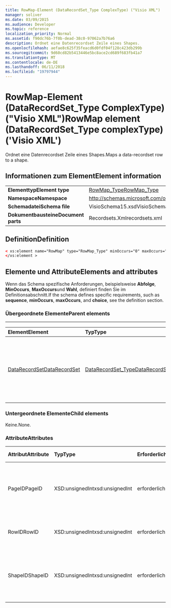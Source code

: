 ```yaml
---
title: RowMap-Element (DataRecordSet_Type ComplexType) ("Visio XML")
manager: soliver
ms.date: 03/09/2015
ms.audience: Developer
ms.topic: reference
localization_priority: Normal
ms.assetid: f90dc76b-7f0b-dead-38c0-97062a7b76a6
description: Ordnet eine Datenrecordset Zeile eines Shapes.
ms.openlocfilehash: aefae8c625f35feacd6d0fdf04f128c423db299b
ms.sourcegitcommit: 9d60cd82b5413446e5bc8ace2cd689f683fb41a7
ms.translationtype: MT
ms.contentlocale: de-DE
ms.lasthandoff: 06/11/2018
ms.locfileid: "19797944"
---
```

# <a name="rowmap-element-datarecordsettype-complextype-visio-xml"></a><span data-ttu-id="2b129-103">RowMap-Element (DataRecordSet_Type ComplexType) ("Visio XML")</span><span class="sxs-lookup"><span data-stu-id="2b129-103">RowMap element (DataRecordSet_Type complexType) ('Visio XML')</span></span>

<span data-ttu-id="2b129-104">Ordnet eine Datenrecordset Zeile eines Shapes.</span><span class="sxs-lookup"><span data-stu-id="2b129-104">Maps a data-recordset row to a shape.</span></span>
  
## <a name="element-information"></a><span data-ttu-id="2b129-105">Informationen zum Element</span><span class="sxs-lookup"><span data-stu-id="2b129-105">Element information</span></span>

|||
|:-----|:-----|
|<span data-ttu-id="2b129-106">**Elementtyp**</span><span class="sxs-lookup"><span data-stu-id="2b129-106">**Element type**</span></span> <br/> |[<span data-ttu-id="2b129-107">RowMap_Type</span><span class="sxs-lookup"><span data-stu-id="2b129-107">RowMap_Type</span></span>](rowmap_type-complextypevisio-xml.md) <br/> |
|<span data-ttu-id="2b129-108">**Namespace**</span><span class="sxs-lookup"><span data-stu-id="2b129-108">**Namespace**</span></span> <br/> |http://schemas.microsoft.com/office/visio/2012/main  <br/> |
|<span data-ttu-id="2b129-109">**Schemadatei**</span><span class="sxs-lookup"><span data-stu-id="2b129-109">**Schema file**</span></span> <br/> |<span data-ttu-id="2b129-110">VisioSchema15.xsd</span><span class="sxs-lookup"><span data-stu-id="2b129-110">VisioSchema15.xsd</span></span>  <br/> |
|<span data-ttu-id="2b129-111">**Dokumentbausteine**</span><span class="sxs-lookup"><span data-stu-id="2b129-111">**Document parts**</span></span> <br/> |<span data-ttu-id="2b129-112">Recordsets.Xml</span><span class="sxs-lookup"><span data-stu-id="2b129-112">recordsets.xml</span></span>  <br/> |
   
## <a name="definition"></a><span data-ttu-id="2b129-113">Definition</span><span class="sxs-lookup"><span data-stu-id="2b129-113">Definition</span></span>

```XML
< xs:element name="RowMap" type="RowMap_Type" minOccurs="0" maxOccurs="unbounded" >
</xs:element >
```

## <a name="elements-and-attributes"></a><span data-ttu-id="2b129-114">Elemente und Attribute</span><span class="sxs-lookup"><span data-stu-id="2b129-114">Elements and attributes</span></span>

<span data-ttu-id="2b129-115">Wenn das Schema spezifische Anforderungen, beispielsweise **Abfolge**, **MinOccurs**, **MaxOccurs**und **Wahl**, definiert finden Sie im Definitionsabschnitt.</span><span class="sxs-lookup"><span data-stu-id="2b129-115">If the schema defines specific requirements, such as **sequence**, **minOccurs**, **maxOccurs**, and **choice**, see the definition section.</span></span> 
  
### <a name="parent-elements"></a><span data-ttu-id="2b129-116">Übergeordnete Elemente</span><span class="sxs-lookup"><span data-stu-id="2b129-116">Parent elements</span></span>

****

|<span data-ttu-id="2b129-117">**Element**</span><span class="sxs-lookup"><span data-stu-id="2b129-117">**Element**</span></span>|<span data-ttu-id="2b129-118">**Typ**</span><span class="sxs-lookup"><span data-stu-id="2b129-118">**Type**</span></span>|<span data-ttu-id="2b129-119">**Beschreibung**</span><span class="sxs-lookup"><span data-stu-id="2b129-119">**Description**</span></span>|
|:-----|:-----|:-----|
|[<span data-ttu-id="2b129-120">DataRecordSet</span><span class="sxs-lookup"><span data-stu-id="2b129-120">DataRecordSet</span></span>](datarecordset-element-datarecordsets_type-complextypevisio-xml.md) <br/> |[<span data-ttu-id="2b129-121">DataRecordSet_Type</span><span class="sxs-lookup"><span data-stu-id="2b129-121">DataRecordSet_Type</span></span>](datarecordset_type-complextypevisio-xml.md) <br/> |<span data-ttu-id="2b129-122">Speichert, formatiert und aktualisiert Daten, die aus einer Datenbank in Microsoft Visio abgefragt wurden, und zeigt diese Daten an.</span><span class="sxs-lookup"><span data-stu-id="2b129-122">Stores, formats, refreshes, and exposes data queried from a database in Microsoft Visio.</span></span>  <br/> |
   
### <a name="child-elements"></a><span data-ttu-id="2b129-123">Untergeordnete Elemente</span><span class="sxs-lookup"><span data-stu-id="2b129-123">Child elements</span></span>

<span data-ttu-id="2b129-124">Keine.</span><span class="sxs-lookup"><span data-stu-id="2b129-124">None.</span></span>
  
### <a name="attributes"></a><span data-ttu-id="2b129-125">Attribute</span><span class="sxs-lookup"><span data-stu-id="2b129-125">Attributes</span></span>

|<span data-ttu-id="2b129-126">**Attribut**</span><span class="sxs-lookup"><span data-stu-id="2b129-126">**Attribute**</span></span>|<span data-ttu-id="2b129-127">**Typ**</span><span class="sxs-lookup"><span data-stu-id="2b129-127">**Type**</span></span>|<span data-ttu-id="2b129-128">**Erforderlich**</span><span class="sxs-lookup"><span data-stu-id="2b129-128">**Required**</span></span>|<span data-ttu-id="2b129-129">**Beschreibung**</span><span class="sxs-lookup"><span data-stu-id="2b129-129">**Description**</span></span>|<span data-ttu-id="2b129-130">**Mögliche Werte**</span><span class="sxs-lookup"><span data-stu-id="2b129-130">**Possible values**</span></span>|
|:-----|:-----|:-----|:-----|:-----|
|<span data-ttu-id="2b129-131">PageID</span><span class="sxs-lookup"><span data-stu-id="2b129-131">PageID</span></span>  <br/> |<span data-ttu-id="2b129-132">XSD:unsignedInt</span><span class="sxs-lookup"><span data-stu-id="2b129-132">xsd:unsignedInt</span></span>  <br/> |<span data-ttu-id="2b129-133">erforderlich</span><span class="sxs-lookup"><span data-stu-id="2b129-133">required</span></span>  <br/> |<span data-ttu-id="2b129-134">Seiten-ID des Shapes mit Daten in der Datenrecordset Zeile **RowID**identifizierten verknüpft sind.</span><span class="sxs-lookup"><span data-stu-id="2b129-134">Page ID of the shape linked to data in the data-recordset row identified by **RowID**.</span></span>  <br/> |<span data-ttu-id="2b129-135">Werte des Typs Xsd:unsignedInt.</span><span class="sxs-lookup"><span data-stu-id="2b129-135">Values of the xsd:unsignedInt type.</span></span>  <br/> |
|<span data-ttu-id="2b129-136">RowID</span><span class="sxs-lookup"><span data-stu-id="2b129-136">RowID</span></span>  <br/> |<span data-ttu-id="2b129-137">XSD:unsignedInt</span><span class="sxs-lookup"><span data-stu-id="2b129-137">xsd:unsignedInt</span></span>  <br/> |<span data-ttu-id="2b129-138">erforderlich</span><span class="sxs-lookup"><span data-stu-id="2b129-138">required</span></span>  <br/> |<span data-ttu-id="2b129-139">Zeilen-ID der Zeile, in dem Datenrecordset eindeutig.</span><span class="sxs-lookup"><span data-stu-id="2b129-139">Row ID of the row, unique within the data recordset.</span></span>  <br/> |<span data-ttu-id="2b129-140">Werte des Typs Xsd:unsignedInt.</span><span class="sxs-lookup"><span data-stu-id="2b129-140">Values of the xsd:unsignedInt type.</span></span>  <br/> |
|<span data-ttu-id="2b129-141">ShapeID</span><span class="sxs-lookup"><span data-stu-id="2b129-141">ShapeID</span></span>  <br/> |<span data-ttu-id="2b129-142">XSD:unsignedInt</span><span class="sxs-lookup"><span data-stu-id="2b129-142">xsd:unsignedInt</span></span>  <br/> |<span data-ttu-id="2b129-143">erforderlich</span><span class="sxs-lookup"><span data-stu-id="2b129-143">required</span></span>  <br/> |<span data-ttu-id="2b129-144">In der identifizierten **RowID**Datenrecordset Zeile mit Daten verknüpftes Shape-ID des Shapes.</span><span class="sxs-lookup"><span data-stu-id="2b129-144">Shape ID of the shape linked to data in the data-recordset row identified by **RowID**.</span></span>  <br/> |<span data-ttu-id="2b129-145">Werte des Typs Xsd:unsignedInt.</span><span class="sxs-lookup"><span data-stu-id="2b129-145">Values of the xsd:unsignedInt type.</span></span>  <br/> |
   

